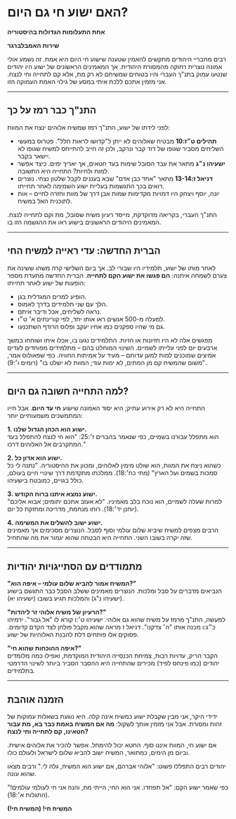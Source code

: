 # האם ישוע חי גם היום?

**אחת התעלומות הגדולות בהיסטוריה**

**שירות האמבלברגר**

רבים מחבריי היהודים מתקשים להאמין שטענה שישוע חי היום היא אמת. זה נשמע אולי אמונה נוצרית רחוקה מהמסורת היהודית. אך המאמינים הראשונים של ישוע היו יהודים שנטעו עמוק בתנ"ך העברי והיו בטוחים שמשיחם לא רק מת, אלא קם לתחייה וחי לנצח. אני מזמין אתכם ללכת איתי במסע של גילוי האמת העמוקה הזו.

---

## התנ"ך כבר רמז על כך

לפני לידתו של ישוע, התנ"ך רמז שמשיח אלוהים ינצח את המוות:

* **תהילים ט״ז:10** מבטיח שאלוהים לא ייתן ל"קדושו לראות חלל". פטרוס במעשי השליחים מסביר שגופו של דוד קבר ונרקב, ולכן זה חייב להתייחס למשיח שגופו לא יישאר בקבר.
* **ישעיהו נ״ג** מתאר את עבד הסובל שימות בעד חטאים, אך יאריך ימים. כיצד אפשר למות ולחיות? התחייה היא התשובה.
* **דניאל ז:13-14** מתאר "אחד כבן אדם" שבא בעננים לקבל שלטון נצחי. נוצרים רואים בכך התגשמות בעליית ישוע השמימה לאחר תחייתו.
* יונה, יוסף ויצחק היו דמויות מקדימות שמות אבן דרך של מוות וחזרה לחיים – אות לתוכנית האל במשיח.

התנ"ך העברי, בקריאה מדוקדקת, מייסד רעיון משיח שסובל, מת וקם לתחייה לנצח. המאמינים היהודים הראשונים בישוע ראו את ההגשמה הזו בו.

---

## הברית החדשה: עדי ראייה למשיח החי

לאחר מותו של ישוע, תלמידיו היו שבורי לב. אך ביום השלישי קרה משהו ששינה את צערם לשמחה איתנה: **הם פגשו את ישוע הקם לתחייה**. הברית החדשה מתעדת מספר הופעות של ישוע לאחר תחייתו:

* הופיע למרים המגדלית בגן.
* הלך עם שני תלמידים בדרך לאמוס.
* נראה לשליחים, אכל ודיבר איתם.
* למעלה מ-500 אנשים ראו אותו יחד, לפי קורינתים א׳ ט״ו.
* גם מי שהיו ספקנים כמו אחיו יעקב ופלוס הרודף השתכנעו.

מפגשים אלה לא היו חזיונות או הזיות. התלמידים נגעו בו, אכלו איתו ושוחחו במשך ארבעים יום לפני עלייתו לשמיים. השינוי המוחלט בהם – מתלמידים מפוחדים לעדים אמיצים שמוכנים למות למען עדותם – מעיד על אמיתות החוויה. כפי שפאולוס אמר, "משום שהמשיח קם מן המתים, לא ימות עוד; המוות לא ישלט בו" (רומים ו׳:9).

---

## למה התחייה חשובה גם היום?

התחייה היא לא רק אירוע עתיק; היא יסוד האמונה שישוע **חי עד היום**. אבל חייו המתמשכים משמעותיים יותר:

**1. ישוע הוא הכהן הגדול שלנו.**  
הוא מתפלל עבורנו בשמיים, כפי שנאמר בהברים ז׳:25: "הוא חי לנצח להתפלל בעד המתקרבים אל האלוהים דרכו."

**2. ישוע הוא אדון כל.**  
כשהוא ניצח את המוות, הוא שולט מימין לאלוהים, ומכוון את ההיסטוריה. "נתנה לי כל סמכות בשמים ועל הארץ" (מתי כח׳:18). ממלכתו מתקדמת דרך שינויי חיים בעולם, כולל בגויים, כמובטח בישעיהו.

**3. ישוע נמצא איתנו ברוח הקודש.**  
למרות שעלה לשמיים, הוא נוכח בלב מאמיניו. "לא אעזב אתכם יתומים; אבוא אליכם" (יוחנן יד׳:18). רוחו מנחמת, מדריכה ומחזקת כל יום.

**4. ישוע ישוב להשלים את המשימה.**  
הרבים מצפים למשיח שיביא שלום עולמי וסוף לסבל. הנוצרים מסכימים אך מאמינים שזה יקרה בשובו השני. התחייה היא הבטחה שהוא יגמור את מה שהתחיל.

---

## מתמודדים עם הסתייגויות יהודיות

**"המשיח אמור להביא שלום עולמי – איפה הוא?"**  
הנביאים מדברים על סבל ומלכות. הנוצרים מאמינים ששלב הסבל כבר התגשם בישוע (ישעיהו נ"ג) והמלכות תגיע בשובו (ישעיהו יא).

**"הרעיון של משיח אלוהי זר ליהדות?"**  
למעשה, התנ"ך מרמז על משיח שהוא גם אלוהי. ישעיהו ט׳:ו קורא לו "אל גבור". ירמיהו כ״ג:ו מכנה אותו "ה׳ צדקנו". דניאל ז מראה שהוא מקבל פולחן לצד הקדם קדומים. פסוקים אלו פותחים דלת להבנת האלוהיות של ישוע.

**"איפה ההוכחות שהוא חי?"**  
הקבר הריק, עדויות רבות, צמיחת הכנסייה היהודית המוקדמת, ואפילו כמה מלומדים יהודים (כמו פינחס לפיד) מכירים שהתחייה היא ההסבר הסביר ביותר לשינוי הדרמטי בתלמידים.

---

## הזמנה אוהבת

ידידי היקר, אני מבין שקבלת ישוע כמשיח אינה קלה. היא נוגעת בשאלות עמוקות של זהות ומסורת. אבל אני מזמין אותך לשקול: **מה אם המשיח באמת כבר בא, מת עבור חטאינו, קם לתחייה וחי לנצח?**

אם ישוע חי, המוות איננו סוף. החטא יכול להימחל. אפשר להכיר את אלוהים אישית. וביום מן הימים, כמתואר, המשיח ישוב להביא שלום לישראל ולעולם כולו.

יהודים רבים התפללו פשוט: "אלוהי אברהם, אם ישוע הוא המשיח, גלה לי." ורבים מצאו שהוא עונה.

כפי שאמר ישוע הקם: "אל תפחדו. אני הוא החי; הייתי מת, והנה אני חי לעולמי עולמים!" (התגלות א׳:18).

**המשיח חי! (המשיח חי!)**
